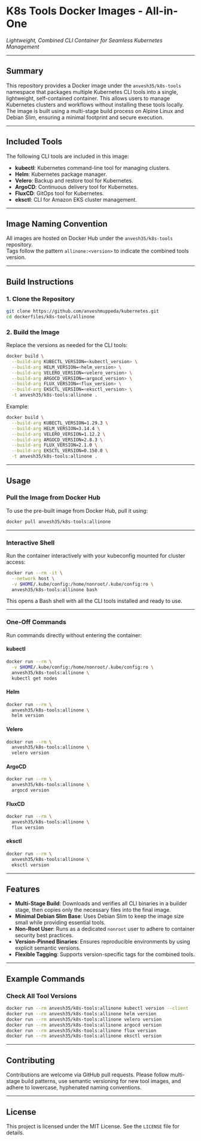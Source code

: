 # **K8s Tools Docker Images - All-in-One**

*Lightweight, Combined CLI Container for Seamless Kubernetes Management*

---

## Summary

This repository provides a Docker image under the `anvesh35/k8s-tools` namespace that packages multiple Kubernetes CLI tools into a single, lightweight, self-contained container. This allows users to manage Kubernetes clusters and workflows without installing these tools locally. The image is built using a multi-stage build process on Alpine Linux and Debian Slim, ensuring a minimal footprint and secure execution.

---

## Included Tools

The following CLI tools are included in this image:

- **kubectl**: Kubernetes command-line tool for managing clusters.
- **Helm**: Kubernetes package manager.
- **Velero**: Backup and restore tool for Kubernetes.
- **ArgoCD**: Continuous delivery tool for Kubernetes.
- **FluxCD**: GitOps tool for Kubernetes.
- **eksctl**: CLI for Amazon EKS cluster management.

---

## Image Naming Convention

All images are hosted on Docker Hub under the `anvesh35/k8s-tools` repository.  
Tags follow the pattern `allinone:<version>` to indicate the combined tools version.

---

## Build Instructions

### 1. Clone the Repository
```bash
git clone https://github.com/anveshmuppeda/kubernetes.git
cd dockerfiles/k8s-tools/allinone
```

### 2. Build the Image
Replace the versions as needed for the CLI tools:
```bash
docker build \
  --build-arg KUBECTL_VERSION=<kubectl_version> \
  --build-arg HELM_VERSION=<helm_version> \
  --build-arg VELERO_VERSION=<velero_version> \
  --build-arg ARGOCD_VERSION=<argocd_version> \
  --build-arg FLUX_VERSION=<flux_version> \
  --build-arg EKSCTL_VERSION=<eksctl_version> \
  -t anvesh35/k8s-tools:allinone .
```

Example:
```bash
docker build \
  --build-arg KUBECTL_VERSION=1.29.3 \
  --build-arg HELM_VERSION=3.14.4 \
  --build-arg VELERO_VERSION=1.12.2 \
  --build-arg ARGOCD_VERSION=2.8.3 \
  --build-arg FLUX_VERSION=2.1.0 \
  --build-arg EKSCTL_VERSION=0.150.0 \
  -t anvesh35/k8s-tools:allinone .
```

---

## Usage

### Pull the Image from Docker Hub
To use the pre-built image from Docker Hub, pull it using:
```bash
docker pull anvesh35/k8s-tools:allinone
```

---

### Interactive Shell
Run the container interactively with your kubeconfig mounted for cluster access:
```bash
docker run --rm -it \
  --network host \
  -v $HOME/.kube/config:/home/nonroot/.kube/config:ro \
  anvesh35/k8s-tools:allinone bash
```

This opens a Bash shell with all the CLI tools installed and ready to use.

---

### One-Off Commands
Run commands directly without entering the container:

#### kubectl
```bash
docker run --rm \
  -v $HOME/.kube/config:/home/nonroot/.kube/config:ro \
  anvesh35/k8s-tools:allinone \
  kubectl get nodes
```

#### Helm
```bash
docker run --rm \
  anvesh35/k8s-tools:allinone \
  helm version
```

#### Velero
```bash
docker run --rm \
  anvesh35/k8s-tools:allinone \
  velero version
```

#### ArgoCD
```bash
docker run --rm \
  anvesh35/k8s-tools:allinone \
  argocd version
```

#### FluxCD
```bash
docker run --rm \
  anvesh35/k8s-tools:allinone \
  flux version
```

#### eksctl
```bash
docker run --rm \
  anvesh35/k8s-tools:allinone \
  eksctl version
```

---

## Features

- **Multi-Stage Build**: Downloads and verifies all CLI binaries in a builder stage, then copies only the necessary files into the final image.
- **Minimal Debian Slim Base**: Uses Debian Slim to keep the image size small while providing essential tools.
- **Non-Root User**: Runs as a dedicated `nonroot` user to adhere to container security best practices.
- **Version-Pinned Binaries**: Ensures reproducible environments by using explicit semantic versions.
- **Flexible Tagging**: Supports version-specific tags for the combined tools.

---

## Example Commands

### Check All Tool Versions
```bash
docker run --rm anvesh35/k8s-tools:allinone kubectl version --client
docker run --rm anvesh35/k8s-tools:allinone helm version
docker run --rm anvesh35/k8s-tools:allinone velero version
docker run --rm anvesh35/k8s-tools:allinone argocd version
docker run --rm anvesh35/k8s-tools:allinone flux version
docker run --rm anvesh35/k8s-tools:allinone eksctl version
```

---

## Contributing

Contributions are welcome via GitHub pull requests. Please follow multi-stage build patterns, use semantic versioning for new tool images, and adhere to lowercase, hyphenated naming conventions.

---

## License

This project is licensed under the MIT License. See the `LICENSE` file for details.